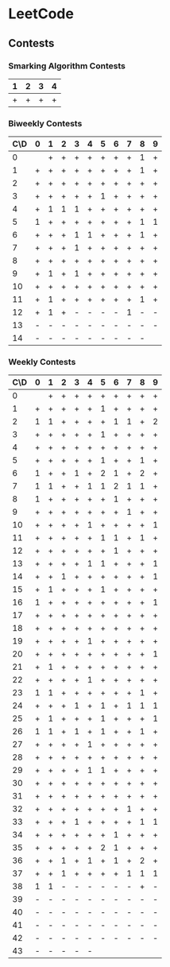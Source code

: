 # LeetCode

## Contests

### Smarking Algorithm Contests

| 1 | 2 | 3 | 4 |
| --- | --- | --- | --- |
| + | + | + | + |

### Biweekly Contests

| C\D | 0 | 1 | 2 | 3 | 4 | 5 | 6 | 7 | 8 | 9 |
|----| --- |---| --- | --- | --- |---|---|---|---|---|
| 0  |   | + | + | + | + | + | + | + | 1 | + |
| 1  | + | + | + | + | + | + | + | + | 1 | + |
| 2  | + | + | + | + | + | + | + | + | + | + |
| 3  | + | + | + | + | + | 1 | + | + | + | + |
| 4  | + | 1 | 1 | 1 | + | + | + | + | + | + |
| 5  | 1 | + | + | + | + | + | + | + | 1 | 1 |
| 6  | + | + | + | 1 | 1 | + | + | + | 1 | + |
| 7  | + | + | + | 1 | + | + | + | + | + | + |
| 8  | + | + | + | + | + | + | + | + | + | + |
| 9  | + | 1 | + | 1 | + | + | + | + | + | + |
| 10 | + | + | + | + | + | + | + | + | + | + |
| 11 | + | 1 | + | + | + | + | + | + | 1 | + |
| 12 | + | 1 | + | - | - | - | - | 1 | - | - |
| 13 | - | - | - | - | - | - | - | - | - | - |
| 14 | - | - | - | - | - | - | - | - | - |   |

### Weekly Contests

| C\D | 0 | 1 | 2 | 3 | 4 | 5 | 6 | 7 | 8 | 9 |
|----| --- | --- | --- | --- | --- |---|---|---|---|---|
| 0  |   | + | + | + | + | + | + | + | + | + |
| 1  | + | + | + | + | + | 1 | + | + | + | + |
| 2  | 1 | 1 | + | + | + | + | 1 | 1 | + | 2 |
| 3  | + | + | + | + | + | 1 | + | + | + | + |
| 4  | + | + | + | + | + | + | + | + | + | + |
| 5  | + | + | + | + | + | 1 | + | + | 1 | + |
| 6  | 1 | + | + | 1 | + | 2 | 1 | + | 2 | + |
| 7  | 1 | 1 | + | + | 1 | 1 | 2 | 1 | 1 | + |
| 8  | 1 | + | + | + | + | + | 1 | + | + | + |
| 9  | + | + | + | + | + | + | + | 1 | + | + |
| 10 | + | + | + | + | 1 | + | + | + | + | 1 |
| 11 | + | + | + | + | + | 1 | 1 | + | 1 | + |
| 12 | + | + | + | + | + | + | 1 | + | + | + |
| 13 | + | + | + | + | 1 | 1 | + | + | + | 1 |
| 14 | + | + | 1 | + | + | + | + | + | + | 1 |
| 15 | + | 1 | + | + | + | 1 | + | + | + | + |
| 16 | 1 | + | + | + | + | + | + | + | + | 1 |
| 17 | + | + | + | + | + | + | + | + | + | + |
| 18 | + | + | + | + | + | + | + | + | + | + |
| 19 | + | + | + | + | 1 | + | + | + | + | + |
| 20 | + | + | + | + | + | + | + | + | + | 1 |
| 21 | + | 1 | + | + | + | + | + | + | + | + |
| 22 | + | + | + | + | 1 | + | + | + | + | + |
| 23 | 1 | 1 | + | + | + | + | + | + | 1 | + |
| 24 | + | + | + | 1 | + | 1 | + | 1 | 1 | 1 |
| 25 | + | 1 | + | + | + | 1 | + | + | + | 1 |
| 26 | 1 | 1 | + | 1 | + | 1 | + | + | 1 | + |
| 27 | + | + | + | + | 1 | + | + | + | + | + |
| 28 | + | + | + | + | + | + | + | + | + | + |
| 29 | + | + | + | + | 1 | 1 | + | + | + | + |
| 30 | + | + | + | + | + | + | + | + | + | + |
| 31 | + | + | + | + | + | + | + | + | + | + |
| 32 | + | + | + | + | + | + | + | 1 | + | + |
| 33 | + | + | + | 1 | + | + | + | + | 1 | 1 |
| 34 | + | + | + | + | + | + | 1 | + | + | + |
| 35 | + | + | + | + | + | 2 | 1 | + | + | + |
| 36 | + | + | 1 | + | 1 | + | 1 | + | 2 | + |
| 37 | + | + | 1 | + | + | + | + | 1 | 1 | 1 |
| 38 | 1 | 1 | - | - | - | - | - | - | + | - |
| 39 | - | - | - | - | - | - | - | - | - | - |
| 40 | - | - | - | - | - | - | - | - | - | - |
| 41 | - | - | - | - | - | - | - | - | - | - |
| 42 | - | - | - | - | - | - | - | - | - | - |
| 43 | - | - | - | - | - |   |   |   |   |   |
